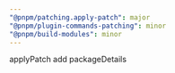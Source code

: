 ```yaml
---
"@pnpm/patching.apply-patch": major
"@pnpm/plugin-commands-patching": minor
"@pnpm/build-modules": minor
---
```


applyPatch add packageDetails
